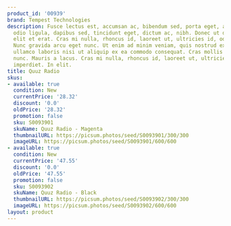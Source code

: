 ```yaml
---
product_id: '00939'
brand: Tempest Technologies
description: Fusce lectus est, accumsan ac, bibendum sed, porta eget, augue. Praesent
  odio ligula, dapibus sed, tincidunt eget, dictum ac, nibh. Donec ut dolor.Duis volutpat
  elit et erat. Cras mi nulla, rhoncus id, laoreet ut, ultricies id, odio.Donec imperdiet.
  Nunc gravida arcu eget nunc. Ut enim ad minim veniam, quis nostrud exercitation
  ullamco laboris nisi ut aliquip ex ea commodo consequat. Cras mollis scelerisque
  nunc. Mauris a lacus. Cras mi nulla, rhoncus id, laoreet ut, ultricies id, odio.Donec
  imperdiet. In elit.
title: Quuz Radio
skus:
- available: true
  condition: New
  currentPrice: '28.32'
  discount: '0.0'
  oldPrice: '28.32'
  promotion: false
  sku: S0093901
  skuName: Quuz Radio - Magenta
  thumbnailURL: https://picsum.photos/seed/S0093901/300/300
  imageURL: https://picsum.photos/seed/S0093901/600/600
- available: true
  condition: New
  currentPrice: '47.55'
  discount: '0.0'
  oldPrice: '47.55'
  promotion: false
  sku: S0093902
  skuName: Quuz Radio - Black
  thumbnailURL: https://picsum.photos/seed/S0093902/300/300
  imageURL: https://picsum.photos/seed/S0093902/600/600
layout: product
---
```


